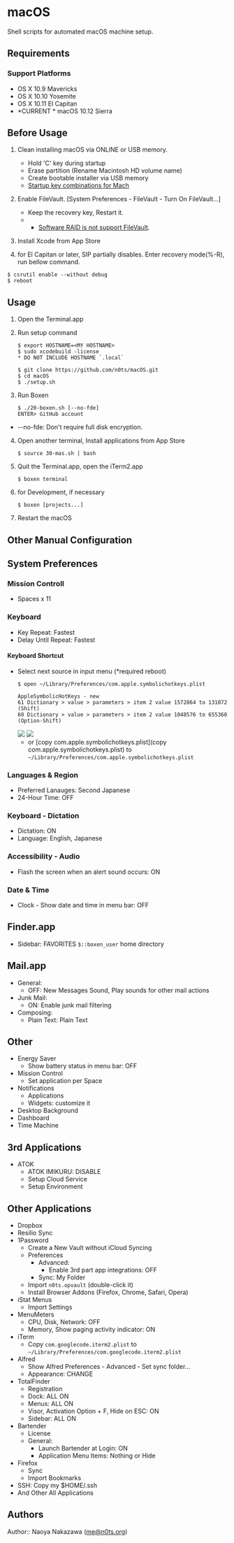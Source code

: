 macOS
===================================
Shell scripts for automated macOS machine setup.


Requirements
------------

### Support Platforms

- OS X 10.9 Mavericks
- OS X 10.10 Yosemite
- OS X 10.11 El Capitan
- *CURRENT * macOS 10.12 Sierra


Before Usage
-----

1. Clean installing macOS via ONLINE or USB memory.
    - Hold 'C' key during startup
    - Erase partition (Rename Macintosh HD volume name)
    - Create bootable installer via USB memory
    - [Startup key combinations for Mach](https://support.apple.com/en-ap/HT201255)

2. Enable FileVault. [System Preferences - FileVault - Turn On FileVault...]
    - Keep the recovery key, Restart it.
    - * [Software RAID is not support FileVault](http://support.apple.com/kb/ht4649).

3. Install Xcode from App Store

4. for El Capitan or later, SIP partially disables. Enter recovery mode(%-R), run bellow command.
  ```
$ csrutil enable --without debug
$ reboot
  ```


Usage
-----

1. Open the Terminal.app

2. Run setup command
    ```
    $ export HOSTNAME=<MY HOSTNAME>
    $ sudo xcodebuild -license
    * DO NOT INCLUDE HOSTNAME `.local`
    ```

    ```
    $ git clone https://github.com/n0ts/macOS.git
    $ cd macOS
    $ ./setup.sh
    ```

3. Run Boxen
    ```
    $ ./20-boxen.sh [--no-fde]
    ENTER> GitHub account
    ```
  - --no-fde: Don't require full disk encryption.

4. Open another terminal, Install applications from App Store
    ```
    $ source 30-mas.sh | bash
    ```

5. Quit the Terminal.app, open the iTerm2.app
    ```
    $ boxen terminal
    ```

6. for Development, if necessary
    ```
    $ boxen [projects...]
    ```

7. Restart the macOS


Other Manual Configuration
-----

## System Preferences

### Mission Controll

- Spaces x 11

### Keyboard

- Key Repeat: Fastest
- Delay Until Repeat: Fastest

#### Keyboard Shortcut

- Select next source in input menu (*required reboot)
    ```
  $ open ~/Library/Preferences/com.apple.symbolichotkeys.plist

  AppleSymbolicHotKeys - new
    61 Dictionary > value > parameters > item 2 value 1572864 to 131072 (Shift)
    60 Dictionary > value > parameters > item 2 value 1048576 to 655360 (Option-Shift)
    ```

    <img src="images/key_60.jpg">
    <img src="images/key_61.jpg">

  - or [copy com.apple.symbolichotkeys.plist](copy com.apple.symbolichotkeys.plist) to `~/Library/Preferences/com.apple.symbolichotkeys.plist`

### Languages & Region

- Preferred Lanauges: Second Japanese
- 24-Hour Time: OFF

### Keyboard - Dictation

- Dictation: ON
- Language: English, Japanese

### Accessibility - Audio

- Flash the screen when an alert sound occurs: ON

### Date & Time
- Clock - Show date and time in menu bar: OFF


## Finder.app

- Sidebar: FAVORITES `$::boxen_user` home directory


## Mail.app

- General:
  - OFF: New Messages Sound, Play sounds for other mail actions
- Junk Mail:
  - ON: Enable junk mail filtering
- Composing:
  - Plain Text: Plain Text


## Other

- Energy Saver
  - Show battery status in menu bar: OFF
- Mission Control
  - Set application per Space
- Notifications
  - Applications
  - Widgets: customize it
- Desktop Background
- Dashboard
- Time Machine


3rd Applications
---

- ATOK
  - ATOK IMIKURU: DISABLE
  - Setup Cloud Service
  - Setup Environment


Other Applications
-----

- Dropbox
- Resilio Sync
- 1Password
  - Create a New Vault without iCloud Syncing
  - Preferences
    - Advanced:
      - Enable 3rd part app integrations: OFF
    - Sync: My Folder
  - Import `n0ts.opvault` (double-click it)
  - Install Browser Addons (Firefox, Chrome, Safari, Opera)
- iStat Menus
  - Import Settings
- MenuMeters
  - CPU, Disk, Network: OFF
  - Memory, Show paging activity indicator: ON
- iTerm
  - Copy `com.googlecode.iterm2.plist` to `~/Library/Preferences/com.googlecode.iterm2.plist`
- Alfred
  - Show Alfred Preferences - Advanced - Set sync folder...
  - Appearance: CHANGE
- TotalFinder
  - Registration
  - Dock: ALL ON
  - Menus: ALL ON
  - Visor, Activation Option + F, Hide on ESC: ON
  - Sidebar: ALL ON
- Bartender
  - License
  - General:
    - Launch Bartender at Login: ON
    - Application Menu Items: Nothing or Hide
- Firefox
  - Sync
  - Import Bookmarks
- SSH: Copy my $HOME/.ssh
- And Other All Applications


Authors
-------------------
Author:: Naoya Nakazawa (<me@n0ts.org>)
